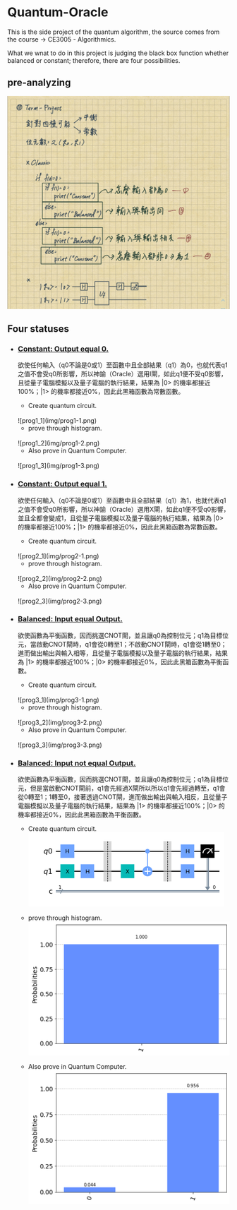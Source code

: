 # Quantum-Oracle

This is the side project of the quantum algorithm, the source comes from the course -> CE3005 - Algorithmics.

What we wnat to do in this project is judging the black box function whether balanced or constant; therefore, there are four possibilities.

## pre-analyzing

![analyze](img/analyze.jpg)

## Four statuses
* ### [Constant: Output equal 0.](https://github.com/1chooo/Quantum-Oracle/blob/main/prog01.py)
    欲使任何輸入（q0不論是0或1）至函數中且全部結果（q1）為0，也就代表q1之值不會受q0所影響，所以神諭（Oracle）選用I閘，如此q1便不受q0影響，且從量子電腦模擬以及量子電腦的執行結果，結果為 |0> 的機率都接近100%；|1> 的機率都接近0%，因此此黑箱函數為常數函數。

    * Create quantum circuit.
    <br>
    ![prog1_1](img/prog1-1.png)

    * prove through histogram.
    <br>
    ![prog1_2](img/prog1-2.png)

    * Also prove in Quantum Computer.
    <br>
    ![prog1_3](img/prog1-3.png)

* ### [Constant: Output equal 1.](https://github.com/1chooo/Quantum-Oracle/blob/main/prog02.py) 
    欲使任何輸入（q0不論是0或1）至函數中且全部結果（q1）為1，也就代表q1之值不會受q0所影響，所以神諭（Oracle）選用X閘，如此q1便不受q0影響，並且全都會變成1，且從量子電腦模擬以及量子電腦的執行結果，結果為 |0> 的機率都接近100%；|1> 的機率都接近0%，因此此黑箱函數為常數函數。

    * Create quantum circuit.
    <br>
    ![prog2_1](img/prog2-1.png)

    * prove through histogram.
    <br>    
    ![prog2_2](img/prog2-2.png)

    * Also prove in Quantum Computer.
    <br>
    ![prog2_3](img/prog2-3.png)

* ### [Balanced: Input equal Output.](https://github.com/1chooo/Quantum-Oracle/blob/main/prog03.py)
    欲使函數為平衡函數，因而挑選CNOT閘，並且讓q0為控制位元；q1為目標位元，當啟動CNOT閘時，q1會從0轉至1；不啟動CNOT閘時，q1會從1轉至0；進而做出輸出與輸入相等，且從量子電腦模擬以及量子電腦的執行結果，結果為 |1> 的機率都接近100%；|0> 的機率都接近0%，因此此黑箱函數為平衡函數。

    * Create quantum circuit.
    <br>
    ![prog3_1](img/prog3-1.png)

    * prove through histogram.
    <br>    
    ![prog3_2](img/prog3-2.png)

    * Also prove in Quantum Computer.
    <br>
    ![prog3_3](img/prog3-3.png)

* ### [Balanced: Input not equal Output.](https://github.com/1chooo/Quantum-Oracle/blob/main/prog04.py)
    欲使函數為平衡函數，因而挑選CNOT閘，並且讓q0為控制位元；q1為目標位元，但是當啟動CNOT閘前，q1會先經過X閘所以所以q1會先經過轉至，q1會從0轉至1；1轉至0，接著透過CNOT閘，進而做出輸出與輸入相反，且從量子電腦模擬以及量子電腦的執行結果，結果為 |1> 的機率都接近100%；|0> 的機率都接近0%，因此此黑箱函數為平衡函數。

    * Create quantum circuit.
        ![prog4_1](img/prog4-1.png)

    * prove through histogram.
        ![prog4_2](img/prog4-2.png)

    * Also prove in Quantum Computer.
        ![prog4_3](img/prog4-3.png)
